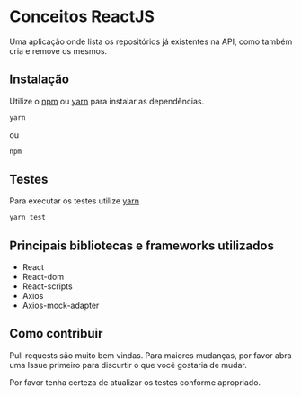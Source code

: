 # Conceitos ReactJS

Uma aplicação onde lista os repositórios já existentes na API, como também cria e remove os mesmos.

## Instalação

Utilize o [npm](https://www.npmjs.com/) ou [yarn](https://yarnpkg.com/) para instalar as dependências.

```bash
yarn
```
ou
```bash
npm
```

## Testes

Para executar os testes utilize [yarn](https://yarnpkg.com/)

```bash
yarn test
```

## Principais bibliotecas e frameworks utilizados

- React
- React-dom
- React-scripts
- Axios
- Axios-mock-adapter


## Como contribuir

Pull requests são muito bem vindas. Para maiores mudanças, por favor abra uma Issue primeiro para discurtir o que você gostaria de mudar. 

Por favor tenha certeza de atualizar os testes conforme apropriado.
